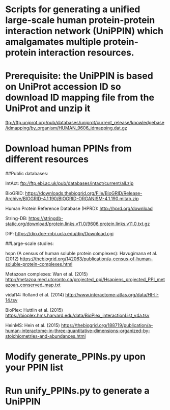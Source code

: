 # Scripts for generating a unified large-scale human protein-protein interaction network (UniPPIN) which amalgamates multiple protein-protein interaction resources. 

# Prerequisite: the UniPPIN is based on UniProt accession ID so download ID mapping file from the UniProt and unzip it
ftp://ftp.uniprot.org/pub/databases/uniprot/current_release/knowledgebase/idmapping/by_organism/HUMAN_9606_idmapping.dat.gz

# Download human PPINs from different resources

##Public databases:

IntAct: ftp://ftp.ebi.ac.uk/pub/databases/intact/current/all.zip

BioGRID: https://downloads.thebiogrid.org/File/BioGRID/Release-Archive/BIOGRID-4.1.190/BIOGRID-ORGANISM-4.1.190.mitab.zip

Human Protein Reference Database (HPRD): http://hprd.org/download

String-DB: https://stringdb-static.org/download/protein.links.v11.0/9606.protein.links.v11.0.txt.gz

DIP: https://dip.doe-mbi.ucla.edu/dip/Download.cgi


##Large-scale studies:

hspn (A census of human soluble protein complexes): Havugimana et al. (2012) https://thebiogrid.org/142063/publication/a-census-of-human-soluble-protein-complexes.html

Metazoan complexes: Wan et al. (2015) http://metazoa.med.utoronto.ca/projected_ppi/Hsapiens_projected_PPI_metazoan_conserved_map.txt

vidal14: Rolland et al. (2014) http://www.interactome-atlas.org/data/HI-II-14.tsv

BioPlex: Huttlin et al. (2015) https://bioplex.hms.harvard.edu/data/BioPlex_interactionList_v4a.tsv

HeinMS: Hein et al. (2015) https://thebiogrid.org/188719/publication/a-human-interactome-in-three-quantitative-dimensions-organized-by-stoichiometries-and-abundances.html

# Modify generate_PPINs.py upon your PPIN list

# Run unify_PPINs.py to generate a UniPPIN 
